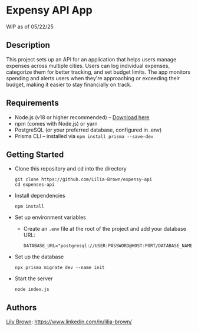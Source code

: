 # Expensy API App

WIP as of 05/22/25

## Description

This project sets up an API for an application that helps users manage expenses across multiple cities. Users can log individual expenses, categorize them for better tracking, and set budget limits. The app monitors spending and alerts users when they're approaching or exceeding their budget, making it easier to stay financially on track.

## Requirements

- Node.js (v18 or higher recommended) – [Download here](https://nodejs.org/en)
- npm (comes with Node.js) or yarn
- PostgreSQL (or your preferred database, configured in .env)
- Prisma CLI – installed via `npm install prisma --save-dev`

## Getting Started

- Clone this repository and cd into the directory
  ```
  git clone https://github.com/Lilia-Brown/expensy-api
  cd expenses-api
  ```

- Install dependencies
  ```
  npm install
  ```

- Set up environment variables
  - Create an `.env` file at the root of the project and add your database URL:
    ```
    DATABASE_URL="postgresql://USER:PASSWORD@HOST:PORT/DATABASE_NAME"
    ```

- Set up the database
  ```
  npx prisma migrate dev --name init
  ```

- Start the server
  ```
  node index.js
  ```

## Authors

[Lily Brown](https://tinyurl.com/lilia-brown): https://www.linkedin.com/in/lilia-brown/
